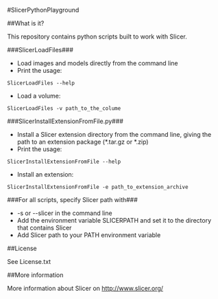 #SlicerPythonPlayground

##What is it?

This repository contains python scripts built to work with Slicer.

###SlicerLoadFiles###
* Load images and models directly from the command line
* Print the usage:
```
SlicerLoadFiles --help
```
* Load a volume:
```
SlicerLoadFiles -v path_to_the_colume
```
###SlicerInstallExtensionFromFile.py###
* Install a Slicer extension directory from the command line, giving the path to an extension package (*.tar.gz or *.zip)
* Print the usage:
```
SlicerInstallExtensionFromFile --help
```
* Install an extension:
```
SlicerInstallExtensionFromFile -e path_to_extension_archive
```
###For all scripts, specify Slicer path with###
* -s or --slicer in the command line
* Add the environment variable SLICERPATH and set it to the directory that contains Slicer
* Add Slicer path to your PATH environment variable


##License

See License.txt

##More information

More information about Slicer on http://www.slicer.org/


